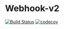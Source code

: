 # Webhook-v2

[![Build Status](https://travis-ci.com/gabrielgoisandrade/webhook-v2.svg?token=MCyqP8WYfwqYysV4S5Px&branch=main)](https://travis-ci.com/gabrielgoisandrade/webhook-v2)
[![codecov](https://codecov.io/gh/gabrielgoisandrade/webhook-v2/branch/main/graph/badge.svg?token=OBLIWQZZE4)](https://codecov.io/gh/gabrielgoisandrade/webhook-v2)